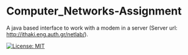 # Computer_Networks-Assignment
A java based interface to work with a modem in a server (Server url: http://ithaki.eng.auth.gr/netlab/).




[![License: MIT](https://img.shields.io/badge/License-MIT-yellow.svg)](https://github.com/harryfilis/Computer_Networks-Assignment/blob/master/LICENSE)
